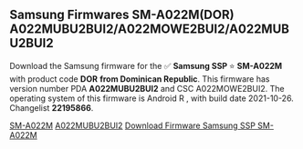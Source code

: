 <h2>Samsung Firmwares SM-A022M(DOR) A022MUBU2BUI2/A022MOWE2BUI2/A022MUBU2BUI2</h2>
Download the Samsung firmware for the ✅ <strong>Samsung SSP </strong> ⭐ <strong>SM-A022M</strong> with product code <strong>DOR</strong> <strong> from Dominican Republic</strong>. This firmware has version number PDA <strong>A022MUBU2BUI2</strong> and CSC A022MOWE2BUI2. The operating system of this firmware is Android R , with build date 2021-10-26. Changelist <strong>22195866</strong>.


[SM-A022M](https://samfirm.shop/samsung/model/SM-A022M)
[A022MUBU2BUI2](https://samfirm.shop/samsung/pda/A022MUBU2BUI2)
[Download Firmware Samsung SSP SM-A022M](https://samfirm.shop/samsung/firmware/468425)
